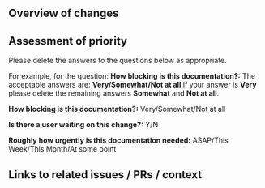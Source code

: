 ## Overview of changes

## Assessment of priority

Please delete the answers to the questions below as appropriate. 

For example, for the question: **How blocking is this documentation?:** The acceptable answers are: **Very/Somewhat/Not at all** if your answer is **Very** please delete the remaining answers **Somewhat** and **Not at all**.

**How blocking is this documentation?:** Very/Somewhat/Not at all

**Is there a user waiting on this change?:** Y/N

**Roughly how urgently is this documentation needed:** ASAP/This Week/This Month/At some point

## Links to related issues / PRs / context

